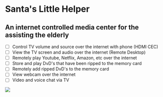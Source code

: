 # Santa's Little Helper
## An internet controlled media center for the assisting the elderly

- [ ] Control TV volume and source over the internet with phone (HDMI CEC)
- [ ] View the TV screen and audio over the internet (Remote Desktop)
- [ ] Remotely play Youtube, Netflix, Amazon, etc over the internet
- [ ] Store and play DvD's that have been ripped to the memory card
- [ ] Remotely add ripped DvD's to the memory card
- [ ] View webcam over the internet
- [ ] Video and voice chat via TV

![](http://media.philly.com/images/iStock_old-man-confused-3x2.jpg)

